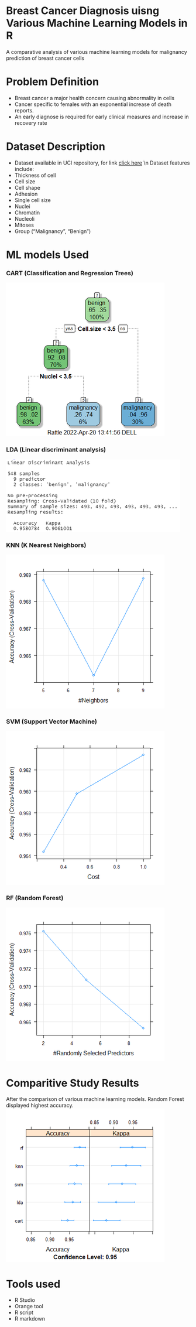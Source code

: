 # Breast Cancer Diagnosis uisng Various Machine Learning Models in R
A comparative analysis of various machine learning models for malignancy prediction of breast cancer cells
# Problem Definition
* Breast cancer a major health concern causing abnormality in cells
* Cancer specific to females with an exponential increase of death reports.
* An early diagnose is required for early clinical measures and increase in recovery rate
# Dataset Description
* Dataset available in UCI repository, for link [click here](https://archive.ics.uci.edu/ml/index.php) \n 
Dataset features include:
* Thickness of cell
* Cell size
* Cell shape
* Adhesion
* Single cell size
* Nuclei
* Chromatin
* Nucleoli
* Mitoses
* Group (“Malignancy”, “Benign”)

# ML models Used
### CART (Classification and Regression Trees)
![CART](imgs/cart.png)
### LDA (Linear discriminant analysis)
![LDA](imgs/lda.PNG)
### KNN (K Nearest Neighbors)
![KNN](imgs/knn.png)
### SVM (Support Vector Machine)
![SVM](imgs/svm.png)
### RF (Random Forest)
![RF](imgs/rf.png)
# Comparitive Study Results
After the comparison of various machine learning models. Random Forest displayed highest accuracy.
![Comparitive Analysis Outuput](imgs/Compare.png)
# Tools used
* R Studio
* Orange tool
* R script
* R markdown
